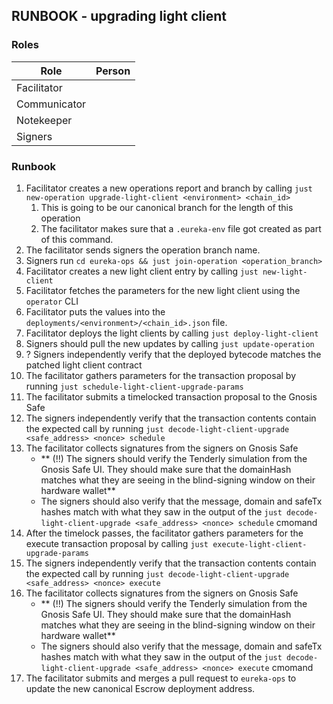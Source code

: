 ## RUNBOOK - upgrading light client

### Roles

| Role         | Person |
|--------------|--------|
| Facilitator  |        |
| Communicator |        |
| Notekeeper   |        |
| Signers      |        |

### Runbook

1. Facilitator creates a new operations report and branch by calling `just new-operation upgrade-light-client <environment> <chain_id>`
   1. This is going to be our canonical branch for the length of this operation
   2. The facilitator makes sure that a `.eureka-env` file got created as part of this command.
2. The facilitator sends signers the operation branch name.
3. Signers run `cd eureka-ops && just join-operation <operation_branch>`
4. Facilitator creates a new light client entry by calling `just new-light-client`
5. Facilitator fetches the parameters for the new light client using the `operator` CLI
6. Facilitator puts the values into the `deployments/<environment>/<chain_id>.json` file.
7. Facilitator deploys the light clients by calling `just deploy-light-client`
8. Signers should pull the new updates by calling `just update-operation`
9. ? Signers independently verify that the deployed bytecode matches the patched light client contract
10. The facilitator gathers parameters for the transaction proposal by running `just schedule-light-client-upgrade-params`
11. The facilitator submits a timelocked transaction proposal to the Gnosis Safe
12. The signers independently verify that the transaction contents contain the expected call by running `just decode-light-client-upgrade <safe_address> <nonce> schedule`
13. The facilitator collects signatures from the signers on Gnosis Safe
    - ** (!!) The signers should verify the Tenderly simulation from the Gnosis Safe UI. They should make sure that the domainHash matches what they are seeing in the blind-signing window on their hardware wallet**
    - The signers should also verify that the message, domain and safeTx hashes match with what they saw in the output of the `just decode-light-client-upgrade <safe_address> <nonce> schedule` cmomand
14. After the timelock passes, the facilitator gathers parameters for the execute transaction proposal by calling `just execute-light-client-upgrade-params`
15. The signers independently verify that the transaction contents contain the expected call by running `just decode-light-client-upgrade <safe_address> <nonce> execute`
16. The facilitator collects signatures from the signers on Gnosis Safe
    - ** (!!) The signers should verify the Tenderly simulation from the Gnosis Safe UI. They should make sure that the domainHash matches what they are seeing in the blind-signing window on their hardware wallet**
    - The signers should also verify that the message, domain and safeTx hashes match with what they saw in the output of the `just decode-light-client-upgrade <safe_address> <nonce> execute` cmomand
17. The facilitator submits and merges a pull request to `eureka-ops` to update the new canonical Escrow deployment address. 